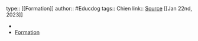type:: [[Formation]]
author:: #Educdog 
tags:: Chien
link:: [Source](https://educdogharmonie.com/formation-edl)
[[Jan 22nd, 2023]]

-
- [Formation](https://educ-dog.mykajabi.com/login)